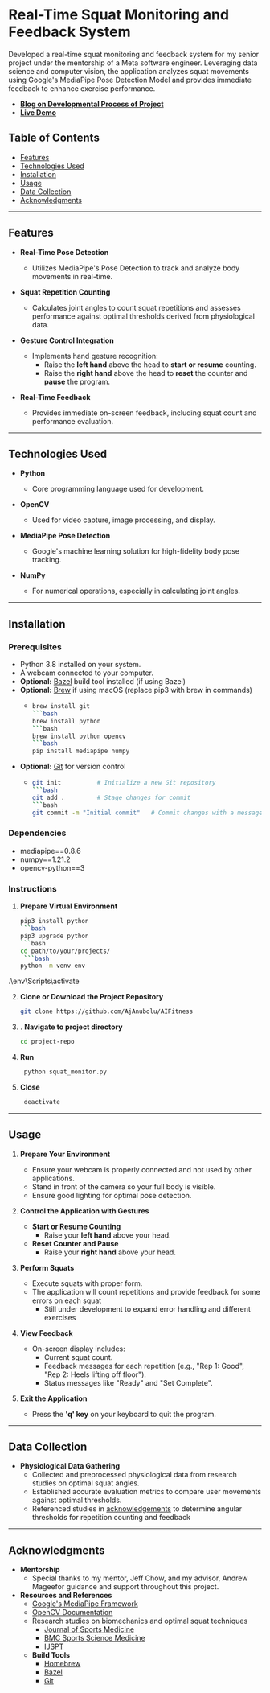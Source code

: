 # Real-Time Squat Monitoring and Feedback System

Developed a real-time squat monitoring and feedback system for my senior project under the mentorship of a Meta software engineer. Leveraging data science and computer vision, the application analyzes squat movements using Google's MediaPipe Pose Detection Model and provides immediate feedback to enhance exercise performance.

- **[Blog on Developmental Process of Project](https://yourblog.com/post)**
- **[Live Demo](https://yourdemo.com)**

## Table of Contents

- [Features](#features)
- [Technologies Used](#technologies-used)
- [Installation](#installation)
- [Usage](#usage)
- [Data Collection](#data-collection)
- [Acknowledgments](#acknowledgments)

---

## Features

- **Real-Time Pose Detection**
  - Utilizes MediaPipe's Pose Detection to track and analyze body movements in real-time.

- **Squat Repetition Counting**
  - Calculates joint angles to count squat repetitions and assesses performance against optimal thresholds derived from physiological data.

- **Gesture Control Integration**
  - Implements hand gesture recognition:
    - Raise the **left hand** above the head to **start or resume** counting.
    - Raise the **right hand** above the head to **reset** the counter and **pause** the program.

- **Real-Time Feedback**
  - Provides immediate on-screen feedback, including squat count and performance evaluation.

---

## Technologies Used

- **Python**
  - Core programming language used for development.

- **OpenCV**
  - Used for video capture, image processing, and display.

- **MediaPipe Pose Detection**
  - Google's machine learning solution for high-fidelity body pose tracking.

- **NumPy**
  - For numerical operations, especially in calculating joint angles.

---

## Installation

### Prerequisites

- Python 3.8 installed on your system.
- A webcam connected to your computer.
- **Optional:** [Bazel](https://bazel.build/) build tool installed (if using Bazel)
- **Optional:** [Brew](https://brew.sh/)  if using macOS (replace pip3 with brew in commands)
  - ```bash
    brew install git
    ```bash
    brew install python
    ```bash
    brew install python opencv
    ```bash
    pip install mediapipe numpy

- **Optional:** [Git](https://git-scm.com/downloads) for version control
  - ```bash
    git init          # Initialize a new Git repository
    ```bash
    git add .         # Stage changes for commit
    ```bash
    git commit -m "Initial commit"   # Commit changes with a message


### Dependencies

- mediapipe==0.8.6
- numpy==1.21.2
- opencv-python==3


### Instructions


1. **Prepare Virtual Environment**

   ```bash
   pip3 install python
   ```bash
   pip3 upgrade python
   ```bash
   cd path/to/your/projects/
    ```bash
   python -m venv env
  .\env\Scripts\activate
   



2. **Clone or Download the Project Repository**

   ```bash
   git clone https://github.com/AjAnubolu/AIFitness

3. . **Navigate to project directory**

   ```bash
   cd project-repo
   
4. **Run**
   
   ```bash
    python squat_monitor.py

5. **Close**

   ```bash
    deactivate

___

## Usage

1. **Prepare Your Environment**
   * Ensure your webcam is properly connected and not used by other applications.
   * Stand in front of the camera so your full body is visible.
   * Ensure good lighting for optimal pose detection.

2. **Control the Application with Gestures**
   * **Start or Resume Counting**
     * Raise your **left hand** above your head.
   * **Reset Counter and Pause**
     * Raise your **right hand** above your head.

3. **Perform Squats**
   * Execute squats with proper form.
   * The application will count repetitions and provide feedback for some errors on each squat
     * Still under development to expand error handling and different exercises

4. **View Feedback**
   * On-screen display includes:
     * Current squat count.
     * Feedback messages for each repetition (e.g., "Rep 1: Good", "Rep 2: Heels lifting off floor").
     * Status messages like "Ready" and "Set Complete".

5. **Exit the Application**
   * Press the **'q' key** on your keyboard to quit the program.
  

___

## Data Collection
* **Physiological Data Gathering**
   * Collected and preprocessed physiological data from research studies on optimal squat angles.
   * Established accurate evaluation metrics to compare user movements against optimal thresholds.
   * Referenced studies in [acknowledgements](#Acknowledgements) to determine angular thresholds for repetition counting and feedback
___

## Acknowledgments
* **Mentorship**
   * Special thanks to my mentor, Jeff Chow, and my advisor, Andrew Mageefor guidance and support throughout this project.
* **Resources and References**
   * [Google's MediaPipe Framework](https://github.com/google-ai-edge/mediapipe)
   * [OpenCV Documentation](https://github.com/opencv/opencv) 
   * Research studies on biomechanics and optimal squat techniques
     * [Journal of Sports Medicine](https://www.ncbi.nlm.nih.gov/pmc/articles/PMC4967668/)
     * [BMC Sports Science Medicine](https://www.ncbi.nlm.nih.gov/pmc/articles/PMC6990583/)
     * [IJSPT](https://ijspt.scholasticahq.com/article/94600-a-biomechanical-review-of-the-squat-exercise-implications-for-clinical-practice)
  * **Build Tools**
    * [Homebrew](https://brew.sh/)
    * [Bazel](https://bazel.build/)
    * [Git](https://git-scm.com/downloads)


